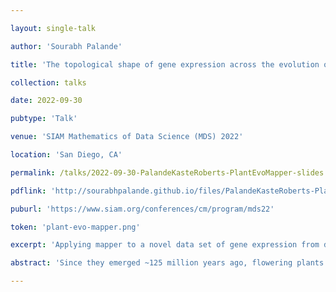 ```yaml
---

layout: single-talk

author: 'Sourabh Palande'

title: 'The topological shape of gene expression across the evolution of flowering plants'

collection: talks

date: 2022-09-30

pubtype: 'Talk'

venue: 'SIAM Mathematics of Data Science (MDS) 2022'

location: 'San Diego, CA'

permalink: /talks/2022-09-30-PalandeKasteRoberts-PlantEvoMapper-slides

pdflink: 'http://sourabhpalande.github.io/files/PalandeKasteRoberts-PlantEvoMapper-slides.pdf'

puburl: 'https://www.siam.org/conferences/cm/program/mds22'

token: 'plant-evo-mapper.png'

excerpt: 'Applying mapper to a novel data set of gene expression from diverse species spanning the evolution of flowering plants.'

abstract: 'Since they emerged ~125 million years ago, flowering plants have evolved to dominate the terrestrial landscape and survive in the most inhospitable environments on earth. At their core, these adaptations have been shaped by changes in numerous, interconnected pathways and genes that collectively give rise to emergent biological phenomena. Linking gene expression to morphological outcomes remains a grand challenge in biology, and new approaches are needed to begin to address this gap. Here, we implemented topological data analysis (TDA) to summarize the high dimensionality and noisiness of gene expression data using lens functions that delineate plant tissue and stress responses. Using this framework, we created a topological representation of the shape of gene expression across plant evolution, development, and environment for the phylogenetically diverse flowering plants. The TDA-based Mapper graphs form a well-defined gradient of tissues from leaves to seeds, or from healthy to stressed samples, depending on the lens function. This suggests there are distinct and conserved expression patterns across angiosperms that delineate different tissue types or responses to biotic and abiotic stresses. Genes that correlate with the tissue lens function are enriched in central processes such as photosynthetic, growth and development, housekeeping, or stress responses. Together, our results highlight the power of TDA for analyzing complex biological data and reveal a core expression backbone that defines plant form and function.'

---
```

